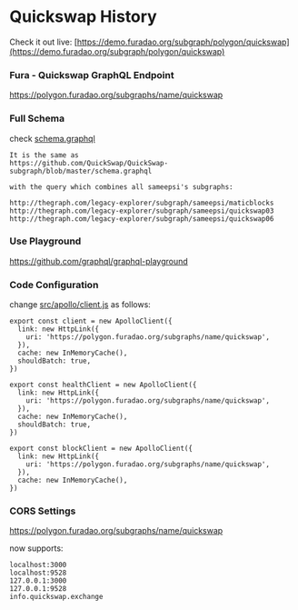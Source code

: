 # Quickswap History

Check it out live: [https://demo.furadao.org/subgraph/polygon/quickswap](https://demo.furadao.org/subgraph/polygon/quickswap)


### Fura - Quickswap GraphQL Endpoint
https://polygon.furadao.org/subgraphs/name/quickswap

### Full Schema
check [schema.graphql](https://github.com/furaprotocol/quickswap-info/blob/main/schema.graphql)

```
It is the same as 
https://github.com/QuickSwap/QuickSwap-subgraph/blob/master/schema.graphql

with the query which combines all sameepsi's subgraphs:

http://thegraph.com/legacy-explorer/subgraph/sameepsi/maticblocks
http://thegraph.com/legacy-explorer/subgraph/sameepsi/quickswap03
http://thegraph.com/legacy-explorer/subgraph/sameepsi/quickswap06
```


### Use Playground
https://github.com/graphql/graphql-playground


### Code Configuration
change [src/apollo/client.js](https://github.com/Uniswap/uniswap-info/blob/v2/src/apollo/client.js) as follows:

```
export const client = new ApolloClient({
  link: new HttpLink({
    uri: 'https://polygon.furadao.org/subgraphs/name/quickswap',
  }),
  cache: new InMemoryCache(),
  shouldBatch: true,
})

export const healthClient = new ApolloClient({
  link: new HttpLink({
    uri: 'https://polygon.furadao.org/subgraphs/name/quickswap',
  }),
  cache: new InMemoryCache(),
  shouldBatch: true,
})

export const blockClient = new ApolloClient({
  link: new HttpLink({
    uri: 'https://polygon.furadao.org/subgraphs/name/quickswap',
  }),
  cache: new InMemoryCache(),
})
```

### CORS Settings
https://polygon.furadao.org/subgraphs/name/quickswap 

now supports:
```
localhost:3000
localhost:9528
127.0.0.1:3000
127.0.0.1:9528
info.quickswap.exchange
```
